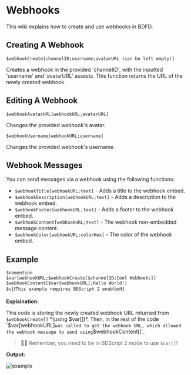 # Webhooks
This wiki explains how to create and use webhooks in BDFD.

## Creating A Webhook
```
$webhookCreate[channelID;username;avatarURL (can be left empty)]
```
Creates a webhook in the provided 'channelID', with the inputted 'username' and 'avatarURL' assests. This function returns the URL of the newly created webhook.

## Editing A Webhook
```
$webhookAvatarURL[webhookURL;avatarURL]
```
Changes the provided webhook's avatar.

```
$webhookUsername[webhookURL;username]
```
Changes the provided webhook's username.

## Webhook Messages
You can send messages via a webhook using the following functions:

- `$webhookTitle[webhookURL;text]` - Adds a title to the webhook embed.
- `$webhookDescription[webhookURL;text]` - Adds a description to the webhook embed.
- `$webhookFooter[webhookURL;text]` - Adds a footer to the webhook embed.
- `$webhookContent[webhookURL;text]` - The webhook non-embedded message content.
- `$webhookColor[webhookURL;colorHex]` - The color of the webhook embed.

## Example
```
$nomention
$var[webhookURL;$webhookCreate[$channelID;Cool Webhook;]]
$webhookContent[$var[webhookURL];Hello World!]
$c[❗️This example requires BDScript 2 enabled❗️]
```

__Explaination:__

This code is storing the newly created webhook URL returned from `$webhookCreate[]` *(using $var[])*. Then, in the rest of the code `$var[webhookURL]` was called to get the webhook URL, which allowed the webhook message to send using `$webhookContent[]`.
> 🧙‍♂️ Remember, you need to be in BDScript 2 mode to use `$var[]`!

__Output:__

![example](https://user-images.githubusercontent.com/69215413/128615389-30e9dadc-2cce-4868-af33-540f612fcf27.png)

